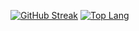 
[![GitHub Streak](https://streak-stats.demolab.com/?user=klejdi94&theme=dark)](https://git.io/streak-stats)
[![Top Lang](https://github-readme-stats.vercel.app/api/top-langs/?username=klejdi94&layout=compact&theme=vision-friendly-dark)](https://github.com/anuraghazra/github-readme-stats)
